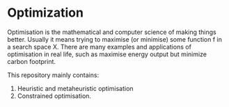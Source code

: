 # Optimization
Optimisation is the mathematical and computer science of making things better. Usually it means trying to maximise (or minimise) some function f in a search space X. There are many examples and applications of optimisation in real life, such as maximise energy output but minimize carbon footprint.

This repository mainly contains:
1) Heuristic and metaheuristic optimisation
2) Constrained optimisation. 
